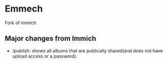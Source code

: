 # Emmech
Fork of immich

## Major changes from Immich
* /publish: shows all albums that are publically shared(and does not have upload access or a password).
